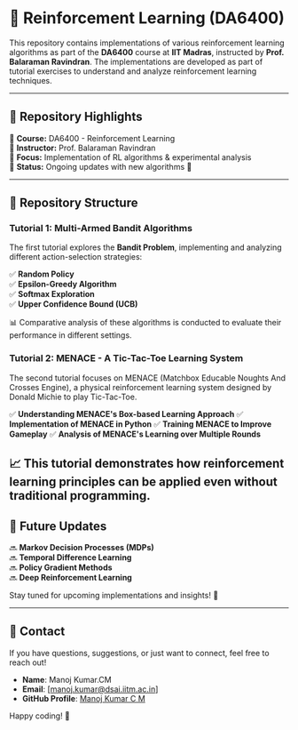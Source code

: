 # 🚀 Reinforcement Learning (DA6400)  

This repository contains implementations of various reinforcement learning algorithms as part of the **DA6400** course at **IIT Madras**, instructed by **Prof. Balaraman Ravindran**. The implementations are developed as part of tutorial exercises to understand and analyze reinforcement learning techniques.

---

## 📌 Repository Highlights  

🔹 **Course:** DA6400 - Reinforcement Learning  
🔹 **Instructor:** Prof. Balaraman Ravindran  
🔹 **Focus:** Implementation of RL algorithms & experimental analysis  
🔹 **Status:** Ongoing updates with new algorithms 🚀  

---

## 📂 Repository Structure  

###  **Tutorial 1: Multi-Armed Bandit Algorithms**  
The first tutorial explores the **Bandit Problem**, implementing and analyzing different action-selection strategies:  

✅ **Random Policy**  
✅ **Epsilon-Greedy Algorithm**  
✅ **Softmax Exploration**  
✅ **Upper Confidence Bound (UCB)**  

📊 Comparative analysis of these algorithms is conducted to evaluate their performance in different settings.

### **Tutorial 2: MENACE - A Tic-Tac-Toe Learning System**
The second tutorial focuses on MENACE (Matchbox Educable Noughts And Crosses Engine), a physical reinforcement learning system designed by Donald Michie to play Tic-Tac-Toe.

✅ **Understanding MENACE's Box-based Learning Approach**
✅ **Implementation of MENACE in Python**
✅ **Training MENACE to Improve Gameplay**
✅ **Analysis of MENACE's Learning over Multiple Rounds**

📈 This tutorial demonstrates how reinforcement learning principles can be applied even without traditional programming.
---

## 🔮 Future Updates  

🔜 **Markov Decision Processes (MDPs)**  
🔜 **Temporal Difference Learning**  
🔜 **Policy Gradient Methods**  
🔜 **Deep Reinforcement Learning**  

Stay tuned for upcoming implementations and insights! 🎯

---

## 📧 Contact

If you have questions, suggestions, or just want to connect, feel free to reach out!

- **Name**: Manoj Kumar.CM  
- **Email**: [manoj.kumar@dsai.iitm.ac.in]  
- **GitHub Profile**: [Manoj Kumar C M](https://github.com/MANOJKUMAR-CM)

Happy coding! 🚀


